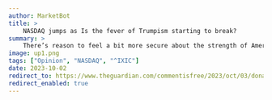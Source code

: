 ```yaml
---
author: MarketBot
title: >
    NASDAQ jumps as Is the fever of Trumpism starting to break?
summary: >
    There’s reason to feel a bit more secure about the strength of American democracy, notwithstanding Donald Trump’s escalating threats.
image: up1.png
tags: ["Opinion", "NASDAQ", "^IXIC"]
date: 2023-10-02
redirect_to: https://www.theguardian.com/commentisfree/2023/oct/03/donald-trump-supporters-judges-prosecutors
redirect_enabled: true
---
```

